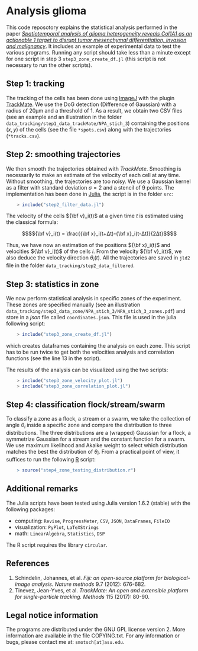 Analysis glioma
===============

This code reposotory explains the statistical analysis performed in the paper [*Spatiotemporal analysis of glioma heterogeneity reveals Col1A1 as an actionable 1 target to disrupt tumor mesenchymal differentiation, invasion and malignancy*](https://www.biorxiv.org/content/10.1101/2020.12.01.404970v2). It includes an example of experimental data to test the various programs. Running any script should take less than a minute except for one script in step 3 `step3_zone_create_df.jl` (this script is not necessary to run the other scripts).


## Step 1: tracking

The tracking of the cells has been done using [ImageJ][1] with the plugin [TrackMate][2]. We use the DoG detection (Difference of Gaussian) with a radius of 20μm and a threshold of 1. As a result, we obtain two CSV files (see an example and an illustration in the folder `data_tracking/step1_data_trackMate/NPA_stich_3`) containing the positions $(x,y)$ of the cells (see the file `*spots.csv`) along with the trajectories (`*tracks.csv`).

## Step 2: smoothing trajectories

We then smooth the trajectories obtained with *TrackMate*. Smoothing is necessarily to make an estimate of  the velocity of each cell at any time. Without smoothing, the trajectories are too noisy. We use a Gaussian kernel as a filter with standard deviation $σ=2$ and a stencil of $9$ points. The implementation has been done in [Julia](https://julialang.org/), the script is in the folder `src`:
```julia
	> include("step2_filter_data.jl")
```
The velocity of the cells  ${\bf v}_i(t)$ at a given time $t$ is estimated using the classical formula:

```math
$${\bf v}_i(t) = \frac{{\bf x}_i(t+Δt)-{\bf x}_i(t-Δt)}{2Δt}$$
```

Thus, we have now an estimation of the positions ${\bf x}_i(t)$ and  velocities ${\bf v}_i(t)$ of the cells $i$. From the velocity ${\bf v}_i(t)$, we also deduce the velocity direction $θ_i(t)$. All the trajectories are saved in `jld2` file in the folder `data_tracking/step2_data_filtered`.

## Step 3: statistics in zone

We now perform statistical analysis in specific zones of the experiment. These zones are specified manually (see an illustration `data_tracking/step3_data_zone/NPA_stich_3/NPA_stich_3_zones.pdf`) and store in a *json* file called `coordinates.json`. This file is used in the julia following script:
```julia
	> include("step3_zone_create_df.jl")
```
which creates dataframes containing the analysis on each zone. This script has to be run twice to get both the velocities analysis and correlation functions (see the line 13 in the script).

The results of the analysis can be visualized using the two scripts:
```julia
	> include("step3_zone_velocity_plot.jl")
	> include("step3_zone_correlation_plot.jl")
```
## Step 4: classification flock/stream/swarm

To classify a zone as a flock, a stream or a swarm, we take the collection of angle $\theta_i$ inside a specific zone and compare the distribution to three distributions. The three distributions are a (wrapped) Gaussian for a flock, a symmetrize Gaussian for a stream and the constant function for a swarm. We use maximum likelihood and Akaike weight to select which distribution matches the best the distribution of $\theta_i$. From a practical point of view, it suffices to run the following [R](https://www.r-project.org/) script:
```R
	> source("step4_zone_testing_distribution.r")
```

## Additional remarks

The Julia scripts have been tested using Julia version 1.6.2 (stable) with the following packages:
- computing: `Revise`, `ProgressMeter`, `CSV`, `JSON`, `DataFrames`, `FileIO`
- visualization: `PyPlot`, `LaTeXStrings`
- math: `LinearAlgebra`, `Statistics`, `DSP`

The R script requires the library `circular`.


## References

1. Schindelin, Johannes, et al. *Fiji: an open-source platform for biological-image analysis.* _Nature methods_ 9.7 (2012): 676-682.
2. Tinevez, Jean-Yves, et al. *TrackMate: An open and extensible platform for single-particle tracking.* _Methods_ 115 (2017): 80-90.

[1]: https://imagej.net/software/fiji/ "Fiji: an open-source platform for biological-image analysis."
[2]: https://imagej.net/plugins/trackmate/ "TrackMate: An open and extensible platform for single-particle tracking"

## Legal notice information

The programs are distributed under the GNU GPL license version 2. More information are available in the file COPYING.txt. For any information or bugs, please contact me at: `smotsch[at]asu.edu`.



